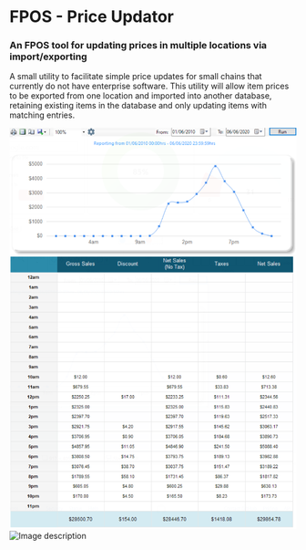 # FPOS - Price Updator
### An FPOS tool for updating prices in multiple locations via import/exporting

A small utility to facilitate simple price updates for small chains that currently do not have enterprise software. This utility will allow item prices to be exported from one location and imported into another database, retaining existing items in the database and only updating items with matching entries.

![Image description](https://github.com/appleton6509/FPOSReports/blob/master/readme1.png)
![Image description](https://github.com/appleton6509/FPOSReports/blob/master/readme2.png)
![Image description](https://github.com/appleton6509/FPOSReports/blob/master/readme3.png)
